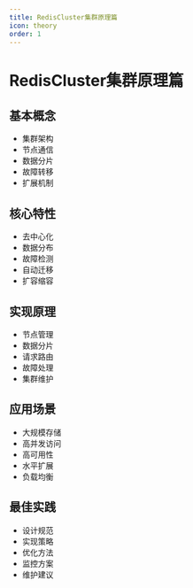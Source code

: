 ```yaml
---
title: RedisCluster集群原理篇
icon: theory
order: 1
---
```


# RedisCluster集群原理篇

## 基本概念
- 集群架构
- 节点通信
- 数据分片
- 故障转移
- 扩展机制

## 核心特性
- 去中心化
- 数据分布
- 故障检测
- 自动迁移
- 扩容缩容

## 实现原理
- 节点管理
- 数据分片
- 请求路由
- 故障处理
- 集群维护

## 应用场景
- 大规模存储
- 高并发访问
- 高可用性
- 水平扩展
- 负载均衡

## 最佳实践
- 设计规范
- 实现策略
- 优化方法
- 监控方案
- 维护建议
